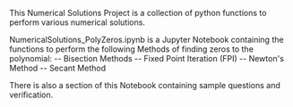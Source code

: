 This Numerical Solutions Project is a collection of python functions to perform various numerical solutions.

NumericalSolutions_PolyZeros.ipynb is a Jupyter Notebook containing the functions to perform the following Methods of finding zeros to the polynomial:
 -- Bisection Methods
 -- Fixed Point Iteration (FPI)
 -- Newton's Method
 -- Secant Method

 There is also a section of this Notebook containing sample questions and verification.

